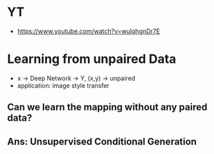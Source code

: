 # YT  
  * https://www.youtube.com/watch?v=wulqhgnDr7E  

# Learning from unpaired Data  
  * x -> Deep Network -> Y, (x,y) -> unpaired  
  * application: image style transfer  

## Can we learn the mapping without any paired data?  
## Ans: Unsupervised Conditional Generation  
